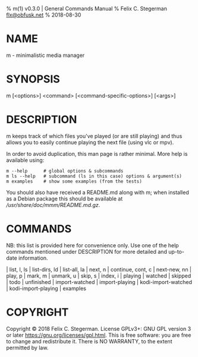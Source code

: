 % m(1) v0.3.0 | General Commands Manual
% Felix C. Stegerman <flx@obfusk.net>
% 2018-08-30

# NAME

m - minimalistic media manager

# SYNOPSIS

m \[\<options>] \<command> \[\<command-specific-options>] \[\<args>]

# DESCRIPTION

m keeps track of which files you've played (or are still playing) and
thus allows you to easily continue playing the next file (using vlc or
mpv).

In order to avoid duplication, this man page is rather minimal.  More
help is available using:

    m --help      # global options & subcommands
    m ls --help   # subcommand (ls in this case) options & argument(s)
    m examples    # show some examples (from the tests)

You should also have received a README.md along with m; when installed
as a Debian package this should be available at
_/usr/share/doc/mmm/README.md.gz_.

# COMMANDS

NB: this list is provided here for convenience only.  Use one of the
help commands mentioned under DESCRIPTION for more detailed and
up-to-date information.

| list, l, ls
| list-dirs, ld
| list-all, la
| next, n
| continue, cont, c
| next-new, nn
| play, p
| mark, m
| unmark, u
| skip, s
| index, i
| playing
| watched
| skipped
| todo
| unfinished
| import-watched
| import-playing
| kodi-import-watched
| kodi-import-playing
| examples

# COPYRIGHT

Copyright © 2018 Felix C. Stegerman.  License GPLv3+: GNU GPL version
3 or later <https://gnu.org/licenses/gpl.html>.  This is free software:
you are free to change and redistribute it.   There  is NO WARRANTY,
to the extent permitted by law.
